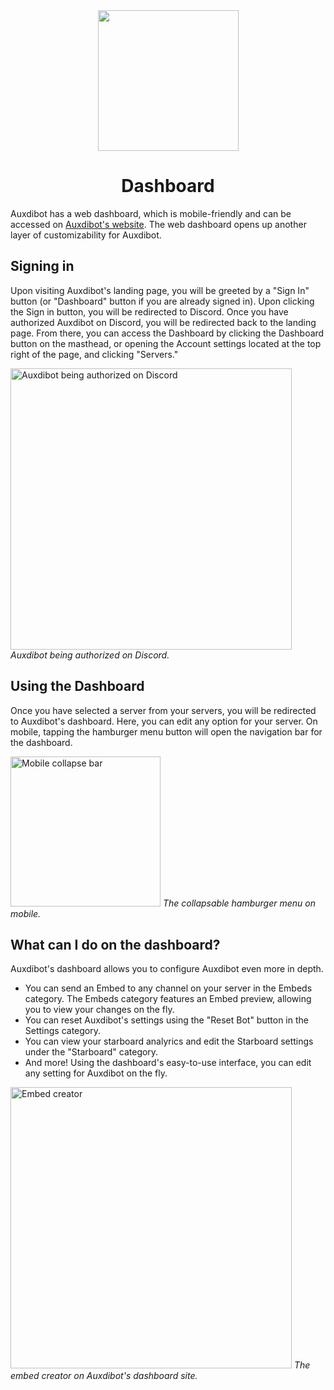 <div id="header" align="center">
  <img src="https://bot.auxdible.me/logo.png" width=225/>
  <h1 id="welcome">Dashboard</h1>
</div>

Auxdibot has a web dashboard, which is mobile-friendly and can be accessed on [Auxdibot's website](https://bot.auxdible.me). The web dashboard opens up another layer of customizability for Auxdibot.

## Signing in

Upon visiting Auxdibot's landing page, you will be greeted by a "Sign In" button (or "Dashboard" button if you are already signed in). Upon clicking the Sign in button, you will be redirected to Discord. Once you have authorized Auxdibot on Discord, you will be redirected back to the landing page. From there, you can access the Dashboard by clicking the Dashboard button on the masthead, or opening the Account settings located at the top right of the page, and clicking "Servers."

<p class="image">
<img alt="Auxdibot being authorized on Discord" src="/docs/_assets/auxdibot_authorize.png" width=450/>
<em>Auxdibot being authorized on Discord.</em>
</p>

## Using the Dashboard

Once you have selected a server from your servers, you will be redirected to Auxdibot's dashboard. Here, you can edit any option for your server. On mobile, tapping the hamburger menu button will open the navigation bar for the dashboard.

<p class="image">
<img alt="Mobile collapse bar" src="/docs/_assets/mobile_collapse.png" width=240/>
<em>The collapsable hamburger menu on mobile.</em>
</p>

## What can I do on the dashboard?

Auxdibot's dashboard allows you to configure Auxdibot even more in depth.

* You can send an Embed to any channel on your server in the Embeds category. The Embeds category features an Embed preview, allowing you to view your changes on the fly.
* You can reset Auxdibot's settings using the "Reset Bot" button in the Settings category.
* You can view your starboard analyrics and edit the Starboard settings under the "Starboard" category.
* And more! Using the dashboard's easy-to-use interface, you can edit any setting for Auxdibot on the fly.

<p class="image">
<img alt="Embed creator" src="/docs/_assets/embeds_dashboard.png" width=450/>
<em>The embed creator on Auxdibot's dashboard site.</em>
</p>